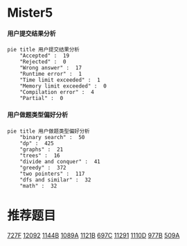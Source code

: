 # Mister5

<!-- tabs:start -->



#### **用户提交结果分析**

```mermaid
pie title 用户提交结果分析
    "Accepted" :  19
    "Rejected" :  0
    "Wrong answer" :  17
    "Runtime error" :  1
    "Time limit exceeded" :  1
    "Memory limit exceeded" :  0
    "Compilation error" :  4
    "Partial" :  0
```

#### **用户做题类型偏好分析**

```mermaid
pie title 用户做题类型偏好分析
    "binary search" :  50
    "dp" :  425
    "graphs" :  21
    "trees" :  16
    "divide and conquer" :  41
    "greedy" :  372
    "two pointers" :  117
    "dfs and similar" :  32
    "math" :  32
```



<!-- tabs:end -->
# 推荐题目
[727F](https://codeforces.com/contest/727/problem/F)
[12092](https://codeforces.com/contest/1209/problem/2)
[1144B](https://codeforces.com/contest/1144/problem/B)
[1089A](https://codeforces.com/contest/1089/problem/A)
[1121B](https://codeforces.com/contest/1121/problem/B)
[697C](https://codeforces.com/contest/697/problem/C)
[11291](https://codeforces.com/contest/1129/problem/1)
[1110D](https://codeforces.com/contest/1110/problem/D)
[977B](https://codeforces.com/contest/977/problem/B)
[509A](https://codeforces.com/contest/509/problem/A)

